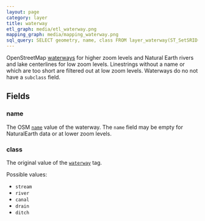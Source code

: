```yaml
---
layout: page
category: layer
title: waterway
etl_graph: media/etl_waterway.png
mapping_graph: media/mapping_waterway.png
sql_query: SELECT geometry, name, class FROM layer_waterway(ST_SetSRID('BOX3D(-20037508.34 -20037508.34, 20037508.34 20037508.34)'::box3d, 3857 ), 14)
---
```

OpenStreetMap [waterways](http://wiki.openstreetmap.org/wiki/Waterways) for higher zoom levels
and Natural Earth rivers and lake centerlines for low zoom levels.
Linestrings without a name or which are too short are filtered
out at low zoom levels. Waterways do no not have a `subclass` field.

## Fields

### name

The OSM [`name`](http://wiki.openstreetmap.org/wiki/Key:name) value of the waterway.
The `name` field may be empty for NaturalEarth data or at lower zoom levels.

### class

The original value of the [`waterway`](http://wiki.openstreetmap.org/wiki/Key:waterway) tag.

Possible values:

- `stream`
- `river`
- `canal`
- `drain`
- `ditch`




